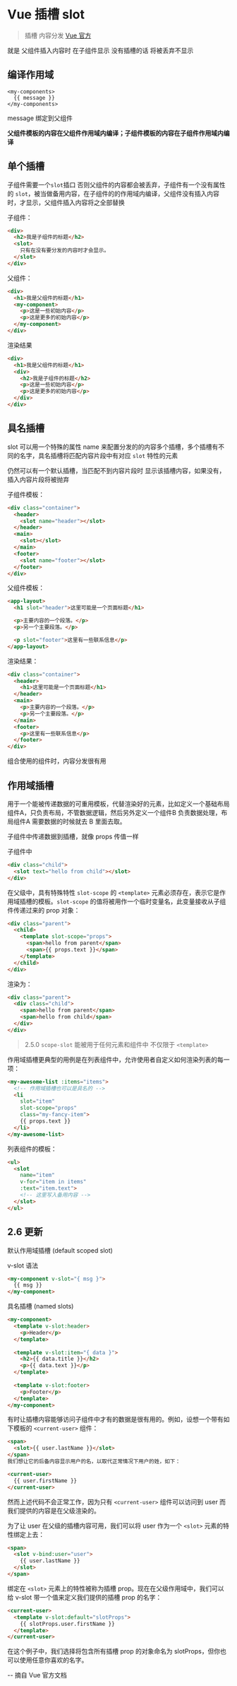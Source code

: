 # Vue 插槽 slot

> 插槽 内容分发 [Vue 官方](https://cn.vuejs.org/v2/guide/components.html#%E4%BD%BF%E7%94%A8%E6%8F%92%E6%A7%BD%E5%88%86%E5%8F%91%E5%86%85%E5%AE%B9)

就是 父组件插入内容时 在子组件显示 没有插槽的话 将被丢弃不显示

## 编译作用域

```vue
<my-components>
  {{ message }}
</my-components>
```

message 绑定到父组件

**父组件模板的内容在父组件作用域内编译；子组件模板的内容在子组件作用域内编译**

## 单个插槽

子组件需要一个`slot`插口 否则父组件的内容都会被丢弃，子组件有一个没有属性的 `slot`，被当做备用内容，在子组件的的作用域内编译，父组件没有插入内容时，才显示，父组件插入内容将之全部替换

子组件：

```html
<div>
  <h2>我是子组件的标题</h2>
  <slot>
    只有在没有要分发的内容时才会显示。
  </slot>
</div>
```

父组件：

```html
<div>
  <h1>我是父组件的标题</h1>
  <my-component>
    <p>这是一些初始内容</p>
    <p>这是更多的初始内容</p>
  </my-component>
</div>
```

渲染结果

```html
<div>
  <h1>我是父组件的标题</h1>
  <div>
    <h2>我是子组件的标题</h2>
    <p>这是一些初始内容</p>
    <p>这是更多的初始内容</p>
  </div>
</div>
```

## 具名插槽

slot 可以用一个特殊的属性 name 来配置分发的的内容多个插槽，多个插槽有不同的名字，具名插槽将匹配内容片段中有对应 `slot` 特性的元素

仍然可以有一个默认插槽，当匹配不到内容片段时 显示该插槽内容，如果没有，插入内容片段将被抛弃

子组件模板：

```html
<div class="container">
  <header>
    <slot name="header"></slot>
  </header>
  <main>
    <slot></slot>
  </main>
  <footer>
    <slot name="footer"></slot>
  </footer>
</div>
```

父组件模板：

```html
<app-layout>
  <h1 slot="header">这里可能是一个页面标题</h1>

  <p>主要内容的一个段落。</p>
  <p>另一个主要段落。</p>

  <p slot="footer">这里有一些联系信息</p>
</app-layout>
```

渲染结果：

```html
<div class="container">
  <header>
    <h1>这里可能是一个页面标题</h1>
  </header>
  <main>
    <p>主要内容的一个段落。</p>
    <p>另一个主要段落。</p>
  </main>
  <footer>
    <p>这里有一些联系信息</p>
  </footer>
</div>
```

组合使用的组件时，内容分发很有用

## 作用域插槽

用于一个能被传递数据的可重用模板，代替渲染好的元素，比如定义一个基础布局组件A，只负责布局，不管数据逻辑，然后另外定义一个组件B 负责数据处理，布局组件A 需要数据的时候就去 B 里面去取。

子组件中传递数据到插槽，就像 props 传值一样

子组件中

```html
<div class="child">
  <slot text="hello from child"></slot>
</div>
```

在父级中，具有特殊特性 `slot-scope` 的 `<template>` 元素必须存在，表示它是作用域插槽的模板。`slot-scope` 的值将被用作一个临时变量名，此变量接收从子组件传递过来的 prop 对象：

```html
<div class="parent">
  <child>
    <template slot-scope="props">
      <span>hello from parent</span>
      <span>{{ props.text }}</span>
    </template>
  </child>
</div>
```

渲染为：

```html
<div class="parent">
  <div class="child">
    <span>hello from parent</span>
    <span>hello from child</span>
  </div>
</div>
```

> 2.5.0  `scope-slot`  能被用于任何元素和组件中 不仅限于 `<template>`

作用域插槽更典型的用例是在列表组件中，允许使用者自定义如何渲染列表的每一项：

```html
<my-awesome-list :items="items">
  <!-- 作用域插槽也可以是具名的 -->
  <li
    slot="item"
    slot-scope="props"
    class="my-fancy-item">
    {{ props.text }}
  </li>
</my-awesome-list>

```

列表组件的模板：

```html
<ul>
  <slot 
    name="item"
    v-for="item in items"
    :text="item.text">
    <!-- 这里写入备用内容 -->
  </slot>
</ul>

```

## 2.6 更新

默认作用域插槽 (default scoped slot)

v-slot 语法

```html
<my-component v-slot="{ msg }">
  {{ msg }}
</my-component>
```

具名插槽 (named slots)

```html
<my-component>
  <template v-slot:header>
    <p>Header</p>
  </template>
  
  <template v-slot:item="{ data }">
    <h2>{{ data.title }}</h2>
    <p>{{ data.text }}</p>
  </template>
  
  <template v-slot:footer>
    <p>Footer</p>
  </template>
</my-component>
```

有时让插槽内容能够访问子组件中才有的数据是很有用的。例如，设想一个带有如下模板的 `<current-user>` 组件：

```html
<span>
  <slot>{{ user.lastName }}</slot>
</span>
我们想让它的后备内容显示用户的名，以取代正常情况下用户的姓，如下：
```

```html
<current-user>
  {{ user.firstName }}
</current-user>
```

然而上述代码不会正常工作，因为只有 `<current-user>` 组件可以访问到 user 而我们提供的内容是在父级渲染的。

为了让 user 在父级的插槽内容可用，我们可以将 user 作为一个 `<slot>` 元素的特性绑定上去：

```html
<span>
  <slot v-bind:user="user">
    {{ user.lastName }}
  </slot>
</span>
```

绑定在 `<slot>` 元素上的特性被称为插槽 prop。现在在父级作用域中，我们可以给 v-slot 带一个值来定义我们提供的插槽 prop 的名字：

```html
<current-user>
  <template v-slot:default="slotProps">
    {{ slotProps.user.firstName }}
  </template>
</current-user>
```

在这个例子中，我们选择将包含所有插槽 prop 的对象命名为 slotProps，但你也可以使用任意你喜欢的名字。

-- 摘自 Vue 官方文档
